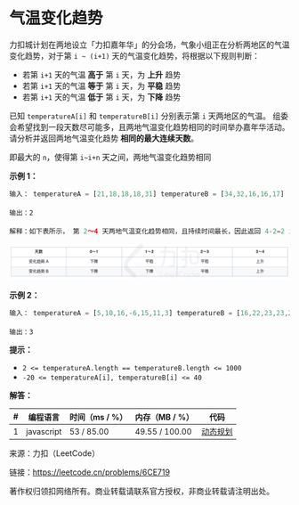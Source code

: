 # 气温变化趋势

力扣城计划在两地设立「力扣嘉年华」的分会场，气象小组正在分析两地区的气温变化趋势，对于第 `i ~ (i+1)` 天的气温变化趋势，将根据以下规则判断：

- 若第 `i+1` 天的气温 **高于** 第 `i` 天，为 **上升** 趋势
- 若第 `i+1` 天的气温 **等于** 第 `i` 天，为 **平稳** 趋势
- 若第 `i+1` 天的气温 **低于** 第 `i` 天，为 **下降** 趋势

已知 `temperatureA[i]` 和 `temperatureB[i]` 分别表示第 `i` 天两地区的气温。 组委会希望找到一段天数尽可能多，且两地气温变化趋势相同的时间举办嘉年华活动。请分析并返回两地气温变化趋势 **相同的最大连续天数**。

即最大的 `n`，使得第 `i~i+n` 天之间，两地气温变化趋势相同

**示例 1：**

``` javascript
输入： temperatureA = [21,18,18,18,31] temperatureB = [34,32,16,16,17]

输出：2

解释：如下表所示， 第 2～4 天两地气温变化趋势相同，且持续时间最长，因此返回 4-2=2 image.png
```

![示例1](./eg1.png)

**示例 2：**

``` javascript
输入： temperatureA = [5,10,16,-6,15,11,3] temperatureB = [16,22,23,23,25,3,-16]

输出：3
```

**提示：**

- `2 <= temperatureA.length == temperatureB.length <= 1000`
- `-20 <= temperatureA[i], temperatureB[i] <= 40`

**解答：**

**#**|**编程语言**|**时间（ms / %）**|**内存（MB / %）**|**代码**
--|--|--|--|--
1|javascript|53 / 85.00|49.55 / 100.00|[动态规划](./javascript/ac_v1.js)

来源：力扣（LeetCode）

链接：https://leetcode.cn/problems/6CE719

著作权归领扣网络所有。商业转载请联系官方授权，非商业转载请注明出处。
